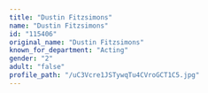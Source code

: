 ```yaml
---
title: "Dustin Fitzsimons"
name: "Dustin Fitzsimons"
id: "115406"
original_name: "Dustin Fitzsimons"
known_for_department: "Acting"
gender: "2"
adult: "false"
profile_path: "/uC3Vcre1JSTywqTu4CVroGCT1C5.jpg"
---
```

